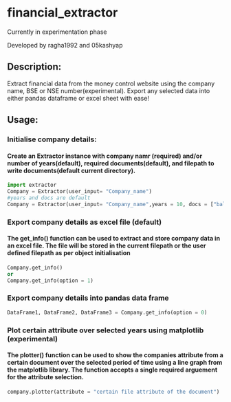 # financial_extractor

Currently in experimentation phase

Developed by ragha1992 and 05kashyap

## Description:

Extract financial data from the money control website using the company name, BSE or NSE number(experimental).
Export any selected data into either pandas dataframe or excel sheet with ease!
 
## Usage:
### Initialise company details:
#### Create an Extractor instance with company namr (required) and/or number of years(default), required documents(default), and filepath to write documents(default current directory).

```python
import extractor
Company = Extractor(user_input= "Company_name")
#years and docs are default
Company = Extractor(user_input= "Company_name",years = 10, docs = ["balance sheet", "profit loss"], filepath = "/files")
```

### Export company details as excel file (default)
#### The get_info() function can be used to extract and store company data in an excel file. The file will be stored in the current filepath or the user defined filepath as per object initialisation 

```python
Company.get_info()
or
Company.get_info(option = 1)
```

### Export company details into pandas data frame

```python
DataFrame1, DataFrame2, DataFrame3 = Company.get_info(option = 0)
```

### Plot certain attribute over selected years using matplotlib (experimental)
#### The plotter() function can be used to show the companies attribute from a certain document over the selected period of time using a line graph from the matplotlib library. The function accepts a single required arguement for the attribute selection. 

```python
company.plotter(attribute = "certain file attribute of the document")
```
